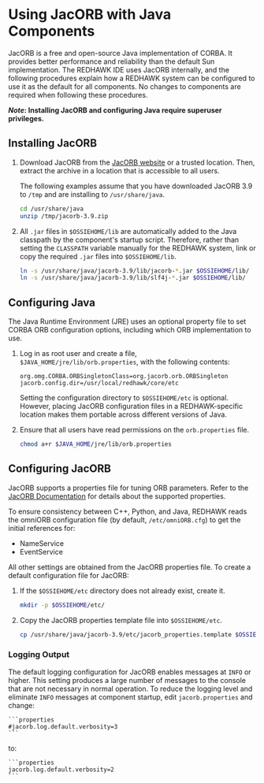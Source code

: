 # Using JacORB with Java Components

JacORB is a free and open-source Java implementation of CORBA.
It provides better performance and reliability than the default Sun implementation.
The REDHAWK IDE uses JacORB internally, and the following procedures explain how a REDHAWK system can be configured to use it as the default for all components.
No changes to components are required when following these procedures.

**_Note_: Installing JacORB and configuring Java require superuser privileges.**

## Installing JacORB

1. Download JacORB from the [JacORB website](https://www.jacorb.org) or a trusted location.
Then, extract the archive in a location that is accessible to all users.

    The following examples assume that you have downloaded JacORB 3.9 to `/tmp` and are installing to `/usr/share/java`.

    ```sh
    cd /usr/share/java
    unzip /tmp/jacorb-3.9.zip
    ```

2. All `.jar` files in `$OSSIEHOME/lib` are automatically added to the Java classpath by the component's startup script. Therefore, rather than setting the `CLASSPATH` variable manually for the REDHAWK system, link or copy the required `.jar` files into `$OSSIEHOME/lib`.

    ```sh
    ln -s /usr/share/java/jacorb-3.9/lib/jacorb-*.jar $OSSIEHOME/lib/
    ln -s /usr/share/java/jacorb-3.9/lib/slf4j-*.jar $OSSIEHOME/lib/
    ```

## Configuring Java

The Java Runtime Environment (JRE) uses an optional property file to set CORBA ORB configuration options, including which ORB implementation to use.

1. Log in as root user and create a file, `$JAVA_HOME/jre/lib/orb.properties`, with the following contents:

    ```properties
    org.omg.CORBA.ORBSingletonClass=org.jacorb.orb.ORBSingleton
    jacorb.config.dir=/usr/local/redhawk/core/etc
    ```

    Setting the configuration directory to `$OSSIEHOME/etc` is optional. However, placing JacORB configuration files in a REDHAWK-specific location makes them portable across different versions of Java.

2. Ensure that all users have read permissions on the `orb.properties` file.

    ```sh
    chmod a+r $JAVA_HOME/jre/lib/orb.properties
    ```

## Configuring JacORB

JacORB supports a properties file for tuning ORB parameters.
Refer to the [JacORB Documentation](https://www.jacorb.org/documentation.html) for details about the supported properties.

To ensure consistency between C++, Python, and Java, REDHAWK reads the omniORB configuration file (by default, `/etc/omniORB.cfg`) to get the initial references for:

* NameService
* EventService

All other settings are obtained from the JacORB properties file. To create a default configuration file for JacORB:

1. If the `$OSSIEHOME/etc` directory does not already exist, create it.

    ```sh
    mkdir -p $OSSIEHOME/etc/
    ```

2. Copy the JacORB properties template file into `$OSSIEHOME/etc`.

    ```sh
    cp /usr/share/java/jacorb-3.9/etc/jacorb_properties.template $OSSIEHOME/etc/jacorb.properties
    ```

### Logging Output

The default logging configuration for JacORB enables messages at `INFO` or higher.
This setting produces a large number of messages to the console that are not necessary in normal operation.
To reduce the logging level and eliminate `INFO` messages at component startup, edit `jacorb.properties` and change:

    ```properties
    #jacorb.log.default.verbosity=3
    ```

to:

    ```properties
    jacorb.log.default.verbosity=2
    ```
